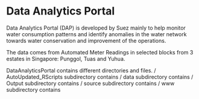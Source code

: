 # Data Analytics Portal
Data Analytics Portal (DAP) is developed by Suez mainly to help monitor water consumption patterns and identify anomalies 
in the water network towards water conservation and improvement of the operations.

The data comes from Automated Meter Readings in selected blocks from 3 estates in Singapore: Punggol, Tuas and Yuhua.

DataAnalyticsPortal contains different directories and files.
/ AutoUpdated_RScripts subdirectory contains
/ data subdirectory contains
/ Output subdirectory contains
/ source subdirectory contains
/ www subdirectory contains

